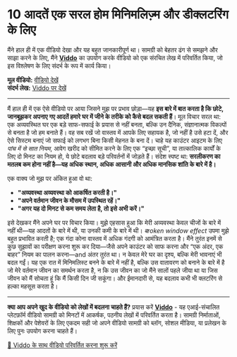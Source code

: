 # 10 आदतें एक सरल होम मिनिमलिज़्म और डीक्लटरिंग के लिए

मैंने हाल ही में एक वीडियो देखा और यह बहुत जानकारीपूर्ण था। सामग्री को बेहतर ढंग से समझने और साझा करने के लिए, मैंने **[Viddo](https://viddo.pro/)** का उपयोग करके वीडियो को एक संरचित लेख में परिवर्तित किया, जो इस विश्लेषण के लिए संदर्भ के रूप में कार्य किया।

**मूल वीडियो:** [वीडियो देखें](https://www.youtube.com/watch?v=yf6bvOK7W3c)  
**संदर्भ लेख:** [Viddo पर देखें](https://viddo.pro/zh/video-result/c4c86da5-18bb-4ff9-b3a1-62a314dae5de)

---

मैं हाल ही में एक ऐसे वीडियो पर आया जिसने मुझ पर प्रभाव छोड़ा—यह **इस बारे में बात करता है कि छोटे, जानबूझकर अपनाए गए आदतें हमारे घर में जीने के तरीके को कैसे बदल सकती हैं**। मूल विचार सरल था: एक अव्यवस्थित घर एक बड़े साफ-सफाई के प्रयास से नहीं बनता, बल्कि उन दैनिक, संज्ञानात्मक विकल्पों से बनता है जो हम बनाते हैं। वह सब रखें जो वास्तव में आपके लिए सहायक है, जो नहीं है उसे हटा दें, और ऐसे सिस्टम बनाएं जो सफाई को लगभग बिना किसी मेहनत के बना दें। चाहे यह काउंटर आइटम के लिए *पांच में से सात नियम*, आवेग खरीद को सीमित करने के लिए एक “इच्छा सूची”, या तात्कालिक कार्यों के लिए दो मिनट का नियम हो, ये छोटे बदलाव बड़े परिवर्तनों में जोड़ते हैं। संदेश स्पष्ट था: **सरलीकरण का मतलब कम होना नहीं है—यह अधिक स्थान, अधिक आसानी और अधिक मानसिक शांति के बारे में है।**

एक वाक्य जो मुझ पर अंकित हुआ वो था:  
- **"अव्यवस्था अव्यवस्था को आकर्षित करती है।"**  
- **"अपने वर्तमान जीवन के मौसम में उपस्थित रहें।"**  
- **"अगर यह दो मिनट से कम समय लेता है, तो इसे अभी करें।"**  

इसे देखकर मैंने अपने घर पर विचार किया। मुझे एहसास हुआ कि मेरी अव्यवस्था केवल चीजों के बारे में नहीं थी—यह आदतों के बारे में थी, या उनकी कमी के बारे में थी। *बroken window effect* उपमा मुझे बहुत प्रभावित करती है; एक गंदा कोना वास्तव में अधिक गंदगी को आमंत्रित करता है। मैंने तुरंत इनमें से कुछ सुझावों का परीक्षण करना शुरू कर दिया—जैसे अपने काउंटर को साफ करना और “एक अंदर, एक बाहर” नियम का पालन करना—and अंतर तुरंत था। न केवल मेरे घर का दृश्य, बल्कि मेरी भावनाएं भी बदल गईं। यह एक रात में मिनिमलिस्ट बनने के बारे में नहीं है, बल्कि उस वातावरण को बनाने के बारे में है जो मेरे वर्तमान जीवन का समर्थन करता है, न कि उस जीवन का जो मैंने सालों पहले जीया था या जिस जीवन को मैं सोचता हूं कि मैं किसी दिन जी सकूंगा। और ईमानदारी से, यह बदलाव कभी भी क्लटरिंग से हल्का महसूस करता है।

---

**क्या आप अपने खुद के वीडियो को लेखों में बदलना चाहते हैं?** प्रयास करें **[Viddo](https://viddo.pro/)** - यह एआई-संचालित प्लेटफ़ॉर्म वीडियो सामग्री को मिनटों में आकर्षक, पठनीय लेखों में परिवर्तित करता है। सामग्री निर्माताओं, शिक्षकों और पेशेवरों के लिए एकदम सही जो अपने वीडियो सामग्री को ब्लॉग, सोशल मीडिया, या प्रलेखन के लिए पुनः उपयोग करना चाहते हैं।

[🚀 Viddo के साथ वीडियो परिवर्तित करना शुरू करें](https://viddo.pro/)
